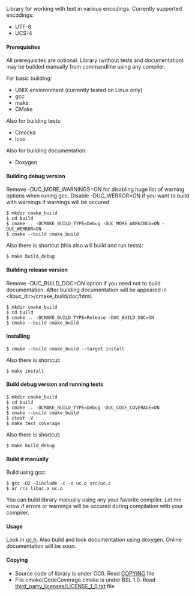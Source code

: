 Library for working with text in various encodings. Currently supported
encodings:

* UTF-8
* UCS-4

#### Prerequisites
All prerequisites are optional. Library (without tests and documentation) may 
be builded manually from commandline using any compiler. 

For basic building: 
 * UNIX envioronment (currently tested on Linux only)
 * gcc
 * make
 * CMake

Also for building tests: 
 * Cmocka
 * lcov

Also for building documentation: 
 * Doxygen

#### Building debug version
Remove -DUC_MORE_WARNINGS=ON for disabling huge list of warning options when 
runing gcc. Disable -DUC_WERROR=ON if you want to build with warnings if 
warnings will be occured
```
$ mkdir cmake_build
$ cd build
$ cmake .. -DCMAKE_BUILD_TYPE=Debug -DUC_MORE_WARNINGS=ON -DUC_WERROR=ON
$ cmake --build cmake_build
```

Also there is shortcut (this also will build and run tests):
```
$ make build_debug
```

#### Building release version
Remove -DUC_BUILD_DOC=ON option if you need not to build documentation. After 
building documentation will be appeared in <libuc_dir>/cmake_build/doc/html.
```
$ mkdir cmake_build
$ cd build
$ cmake .. -DCMAKE_BUILD_TYPE=Release -DUC_BUILD_DOC=ON
$ cmake --build cmake_build
```

#### Installing
```
$ cmake --build cmake_build --target install
```

Also there is shortcut:
```
$ make install
```

#### Build debug version and running tests
```
$ mkdir cmake_build
$ cd build
$ cmake .. -DCMAKE_BUILD_TYPE=Debug -DUC_CODE_COVERAGE=ON
$ cmake --build cmake_build
$ ctest -V
$ make test_coverage
```

Also there is shortcut:
```
$ make build_debug
```

#### Build it manually
Build using gcc: 
```
$ gcc -O2 -Iinclude -c -o uc.o src/uc.c
$ ar rcs libuc.a uc.o
```
You can build library manually using any your favorite compiler. Let me know 
if errors or warnings will be occured during compilation with your compiler.

#### Usage
Look in [uc.h](https://github.com/edomin/libuconvert/tree/master/include/uc.h). 
Also build and look documentation using doxygen. Online documentation will be 
soon.

#### Copying

* Source code of library is under CC0. Read [COPYING](https://github.com/edomin/libuconvert/tree/master/COPYING) file
* File cmake/CodeCoverage.cmake is under BSL 1.0. Read [third_party_licenses/LICENSE_1_0.txt](https://github.com/edomin/libuconvert/tree/master/third_party_licenses/LICENSE_1_0.txt) file
